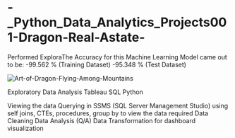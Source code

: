 # -_Python_Data_Analytics_Projects001-Dragon-Real-Astate-
Performed ExploraThe Accuracy for this Machine Learning Model came out to be: -99.562 % (Training Dataset) -95.348 % (Test Dataset)

![Art-of-Dragon-Flying-Among-Mountains](https://user-images.githubusercontent.com/114743961/227292654-e466c3cd-4210-4ec3-afbd-f0e01e2e7848.jpg)

Exploratory Data Analysis
Tableau
SQL
Python


Viewing the data
Querying in SSMS (SQL Server Management Studio) using self joins, CTEs, procedures, group by to view the data required
Data Cleaning
Data Analysis (Q/A)
Data Transformation for dashboard visualization
